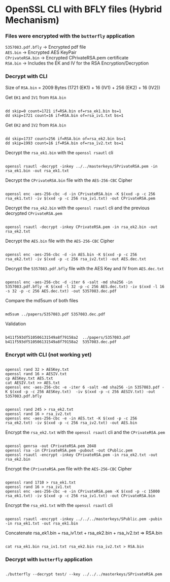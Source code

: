 # OpenSSL CLI with BFLY files (Hybrid Mechanism)

### Files were encrypted with the `butterfly` application

`5357083.pdf.bfly` -> Encrypted pdf file <br>
`AES.bin` -> Encrypted AES KeyPair<br>
`CPrivateRSA.bin` -> Encrypted CPrivateRSA.pem certificate<br>
`RSA.bin` -> Includes the EK and IV for the RSA Encryption/Decryption<br>

### Decrypt with CLI

Size of `RSA.bin` = 2009 Bytes (1721 (EK1) + 16 (IV1) + 256 (EK2) + 16 (IV2))

Get `EK1` and `IV1` from `RSA.bin`
<pre><code>
dd skip=0 count=1721 if=RSA.bin of=rsa_ek1.bin bs=1
dd skip=1721 count=16 if=RSA.bin of=rsa_iv1.txt bs=1
</code></pre>

Get `EK2` and `IV2` from `RSA.bin`
<pre><code>
dd skip=1737 count=256 if=RSA.bin of=rsa_ek2.bin bs=1
dd skip=1993 count=16 if=RSA.bin of=rsa_iv2.txt bs=1
</code></pre>

Decrypt the `rsa_ek1.bin` with the `openssl rsautl` cli
<pre><code>
openssl rsautl -decrypt -inkey ../../masterkeys/SPrivateRSA.pem -in rsa_ek1.bin -out rsa_ek1.txt
</code></pre>

Decrypt the `CPrivateRSA.bin` file with the `AES-256-CBC` Cipher
<pre><code>
openssl enc -aes-256-cbc -d -in CPrivateRSA.bin -K $(xxd -p -c 256 rsa_ek1.txt) -iv $(xxd -p -c 256 rsa_iv1.txt) -out CPrivateRSA.pem
</code></pre>

Decrypt the `rsa_ek2.bin` with the `openssl rsautl` cli and the previous decrypted `CPrivateRSA.pem`
<pre><code>
openssl rsautl -decrypt -inkey CPrivateRSA.pem -in rsa_ek2.bin -out rsa_ek2.txt
</code></pre>

Decrypt the `AES.bin` file with the `AES-256-CBC` Cipher
<pre><code>
openssl enc -aes-256-cbc -d -in AES.bin -K $(xxd -p -c 256 rsa_ek2.txt) -iv $(xxd -p -c 256 rsa_iv2.txt) -out AES.dec.txt
</code></pre>

Decrypt the `5357083.pdf.bfly` file with the AES Key and IV from `AES.dec.txt`
<pre><code>
openssl enc -aes-256-cbc -d -iter 6 -salt -md sha256 -in 5357083.pdf.bfly -K $(xxd -l 32 -p -c 256 AES.dec.txt) -iv $(xxd -l 16 -s 32 -p -c 256 AES.dec.txt) -out 5357083.dec.pdf
</code></pre>

Compare the md5sum of both files
<pre><code>
md5sum ../papers/5357083.pdf 5357083.dec.pdf
</code></pre>

Validation
<pre><code>
b411f593df510506131549a8f79158a2  ../papers/5357083.pdf
b411f593df510506131549a8f79158a2  5357083.dec.pdf
</code></pre>

### Encrypt with CLI (not working yet)

<pre><code>
openssl rand 32 > AESKey.txt
openssl rand 16 > AESIV.txt
cp AESKey.txt AES.txt
cat AESIV.txt >> AES.txt
openssl enc -aes-256-cbc -e -iter 6 -salt -md sha256 -in 5357083.pdf -K $(xxd -p -c 256 AESKey.txt)  -iv $(xxd -p -c 256 AESIV.txt) -out 5357083.pdf.bfly
</code></pre>

<pre><code>
openssl rand 245 > rsa_ek2.txt
openssl rand 16 > rsa_iv2.txt
openssl enc -aes-256-cbc -e -in AES.txt -K $(xxd -p -c 256 rsa_ek2.txt) -iv $(xxd -p -c 256 rsa_iv2.txt) -out AES.bin
</code></pre>

Encrypt the `rsa_ek2.txt` with the `openssl rsautl` cli and the `CPrivateRSA.pem`
<pre><code>
openssl genrsa -out CPrivateRSA.pem 2048
openssl rsa -in CPrivateRSA.pem -pubout -out CPublic.pem
openssl rsautl -encrypt -inkey CPrivateRSA.pem -in rsa_ek2.txt -out rsa_ek2.bin
</code></pre>

Encrypt the `CPrivateRSA.pem` file with the `AES-256-CBC` Cipher
<pre><code>
openssl rand 1710 > rsa_ek1.txt
openssl rand 16 > rsa_iv1.txt
openssl enc -aes-256-cbc -e -in CPrivateRSA.pem -K $(xxd -p -c 15000 rsa_ek1.txt) -iv $(xxd -p -c 256 rsa_iv1.txt) -out CPrivateRSA.bin
</code></pre>

Encrypt the `rsa_ek1.txt` with the `openssl rsautl` cli
<pre><code>
openssl rsautl -encrypt -inkey ../../../masterkeys/SPublic.pem -pubin -in rsa_ek1.txt -out rsa_ek1.bin
</code></pre>

Concatenate rsa_ek1.bin + rsa_iv1.txt + rsa_ek2.bin + rsa_iv2.txt => RSA.bin
<pre><code>
cat rsa_ek1.bin rsa_iv1.txt rsa_ek2.bin rsa_iv2.txt > RSA.bin
</code></pre>

### Decrypt with `butterfly` application
<pre><code>
./butterfly --decrypt test/ --key ../../../masterkeys/SPrivateRSA.pem
</code></pre>
